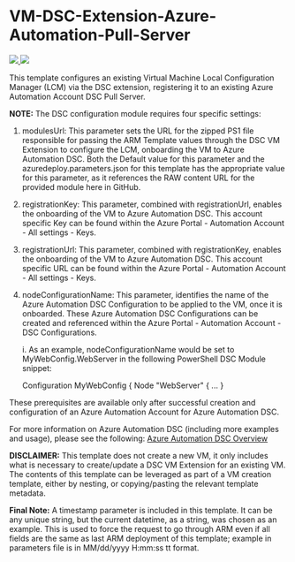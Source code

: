 # VM-DSC-Extension-Azure-Automation-Pull-Server

<a href="https://portal.azure.com/#create/Microsoft.Template/uri/https%3A%2F%2Fraw.githubusercontent.com%2FAzure%2Fazure-quickstart-templates%2Fmaster%2Fdsc-extension-azure-automation-pullserver%2Fazuredeploy.json" target="_blank">
    <img src="http://azuredeploy.net/deploybutton.png"/>
</a>
<a href="http://armviz.io/#/?load=https%3A%2F%2Fraw.githubusercontent.com%2FAzure%2Fazure-quickstart-templates%2Fmaster%2Fdsc-extension-azure-automation-pullserver%2Fazuredeploy.json" target="_blank">
    <img src="http://armviz.io/visualizebutton.png"/>
</a>

This template configures an existing Virtual Machine Local Configuration Manager (LCM) via the DSC extension, registering it to an existing Azure Automation Account DSC Pull Server.

<b>NOTE:</b> The DSC configuration module requires four specific settings:

1. modulesUrl: This parameter sets the URL for the zipped PS1 file responsible for passing the ARM Template values through the DSC VM Extension to configure the LCM, onboarding the VM to Azure Automation DSC. Both the Default value for this parameter and the azuredeploy.parameters.json for this template has the appropriate value for this parameter, as it references the RAW content URL for the provided module here in GitHub.

2. registrationKey: This parameter, combined with registrationUrl, enables the onboarding of the VM to Azure Automation DSC. This account specific Key can be found within the Azure Portal - Automation Account - All settings - Keys.

3. registrationUrl: This parameter, combined with registrationKey, enables the onboarding of the VM to Azure Automation DSC. This account specific URL can be found within the Azure Portal - Automation Account - All settings - Keys.

4. nodeConfigurationName: This parameter, identifies the name of the Azure Automation DSC Configuration to be applied to the VM, once it is onboarded. These Azure Automation DSC Configurations can be created and referenced within the Azure Portal - Automation Account - DSC Configurations.

   i. As an example, nodeConfigurationName would be set to MyWebConfig.WebServer in the following PowerShell DSC Module snippet:

      Configuration MyWebConfig {
           Node "WebServer" {
		   ...
           }

These prerequisites are available only after successful creation and configuration of an Azure Automation Account for Azure Automation DSC.

For more information on Azure Automation DSC (including more examples and usage), please see the following: <a href="http://aka.ms/DSCLearnMore" target="_blank">Azure Automation DSC Overview</a>

<b>DISCLAIMER:</b> This template does not create a new VM, it only includes what is necessary to create/update a DSC VM Extension for an existing VM. The contents of this template can be leveraged as part of a VM creation template, either by nesting, or copying/pasting the relevant template metadata.

<b>Final Note:</b> A timestamp parameter is included in this template. It can be any unique string, but the current datetime, as a string, was chosen as an example. This is used to force the request to go through ARM even if all fields are the same as last ARM deployment of this template; example in parameters file is in MM/dd/yyyy H:mm:ss tt format.